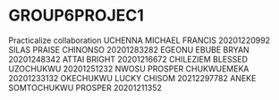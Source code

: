 # GROUP6PROJEC1
Practicalize collaboration
UCHENNA MICHAEL FRANCIS      20201220992
SILAS PRAISE CHINONSO        20201283282
EGEONU EBUBE BRYAN           20201248342
ATTAI BRIGHT                 20201216672
CHILEZIEM BLESSED UZOCHUKWU  20201251232
NWOSU PROSPER CHUKWUEMEKA    20201233132
OKECHUKWU LUCKY CHISOM       20212297782
ANEKE SOMTOCHUKWU PROSPER    20201211352
